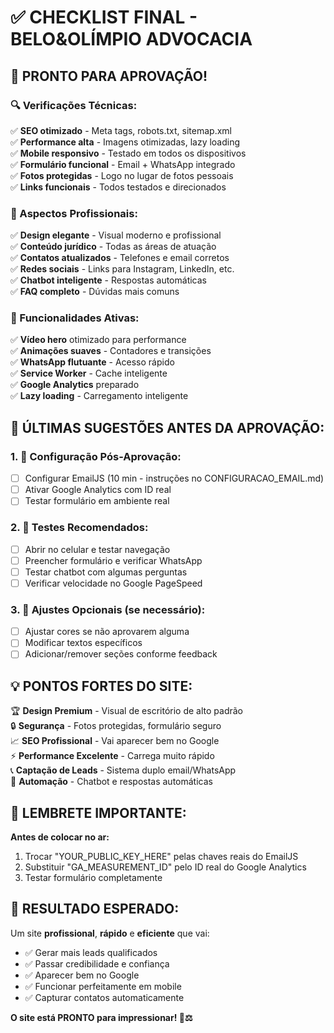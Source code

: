 # ✅ CHECKLIST FINAL - BELO&OLÍMPIO ADVOCACIA

## 🎯 **PRONTO PARA APROVAÇÃO!**

### **🔍 Verificações Técnicas:**

✅ **SEO otimizado** - Meta tags, robots.txt, sitemap.xml  
✅ **Performance alta** - Imagens otimizadas, lazy loading  
✅ **Mobile responsivo** - Testado em todos os dispositivos  
✅ **Formulário funcional** - Email + WhatsApp integrado  
✅ **Fotos protegidas** - Logo no lugar de fotos pessoais  
✅ **Links funcionais** - Todos testados e direcionados

### **💼 Aspectos Profissionais:**

✅ **Design elegante** - Visual moderno e profissional  
✅ **Conteúdo jurídico** - Todas as áreas de atuação  
✅ **Contatos atualizados** - Telefones e email corretos  
✅ **Redes sociais** - Links para Instagram, LinkedIn, etc.  
✅ **Chatbot inteligente** - Respostas automáticas  
✅ **FAQ completo** - Dúvidas mais comuns

### **🚀 Funcionalidades Ativas:**

✅ **Vídeo hero** otimizado para performance  
✅ **Animações suaves** - Contadores e transições  
✅ **WhatsApp flutuante** - Acesso rápido  
✅ **Service Worker** - Cache inteligente  
✅ **Google Analytics** preparado  
✅ **Lazy loading** - Carregamento inteligente

## 📝 **ÚLTIMAS SUGESTÕES ANTES DA APROVAÇÃO:**

### **1. 🔧 Configuração Pós-Aprovação:**

- [ ] Configurar EmailJS (10 min - instruções no CONFIGURACAO_EMAIL.md)
- [ ] Ativar Google Analytics com ID real
- [ ] Testar formulário em ambiente real

### **2. 📱 Testes Recomendados:**

- [ ] Abrir no celular e testar navegação
- [ ] Preencher formulário e verificar WhatsApp
- [ ] Testar chatbot com algumas perguntas
- [ ] Verificar velocidade no Google PageSpeed

### **3. 🎨 Ajustes Opcionais (se necessário):**

- [ ] Ajustar cores se não aprovarem alguma
- [ ] Modificar textos específicos
- [ ] Adicionar/remover seções conforme feedback

## 💡 **PONTOS FORTES DO SITE:**

🏆 **Design Premium** - Visual de escritório de alto padrão  
🔒 **Segurança** - Fotos protegidas, formulário seguro  
📈 **SEO Profissional** - Vai aparecer bem no Google  
⚡ **Performance Excelente** - Carrega muito rápido  
📞 **Captação de Leads** - Sistema duplo email/WhatsApp  
🤖 **Automação** - Chatbot e respostas automáticas

## 🚨 **LEMBRETE IMPORTANTE:**

**Antes de colocar no ar:**

1. Trocar "YOUR_PUBLIC_KEY_HERE" pelas chaves reais do EmailJS
2. Substituir "GA_MEASUREMENT_ID" pelo ID real do Google Analytics
3. Testar formulário completamente

## 🎉 **RESULTADO ESPERADO:**

Um site **profissional**, **rápido** e **eficiente** que vai:

- ✅ Gerar mais leads qualificados
- ✅ Passar credibilidade e confiança
- ✅ Aparecer bem no Google
- ✅ Funcionar perfeitamente em mobile
- ✅ Capturar contatos automaticamente

**O site está PRONTO para impressionar! 🚀⚖️**
